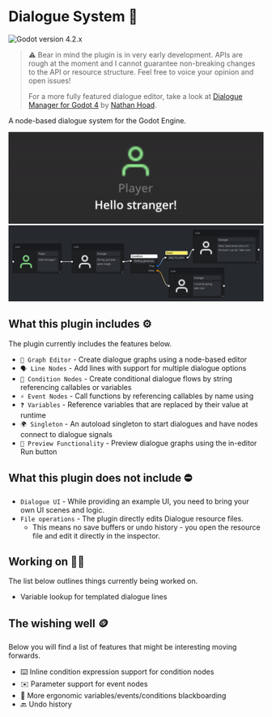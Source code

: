 # Dialogue System 💬
![Godot version 4.2.x](https://img.shields.io/badge/godot-4.2.x-blue)

> ⚠️ Bear in mind the plugin is in very early development. APIs are rough at the moment and I cannot guarantee non-breaking changes to the API or resource structure. Feel free to voice your opinion and open issues!
>
> For a more fully featured dialogue editor, take a look at [Dialogue Manager for Godot 4](https://github.com/nathanhoad/godot_dialogue_manager) by [Nathan Hoad](https://nathanhoad.net/).

A node-based dialogue system for the Godot Engine.

![alt text](addons/dianodes/media/example.gif)
![alt text](addons/dianodes/media/graph.png)


## What this plugin includes ⚙️

The plugin currently includes the features below.

- `🌳 Graph Editor` - Create dialogue graphs using a node-based editor
- `🗣️ Line Nodes` - Add lines with support for multiple dialogue options
- `🔀 Condition Nodes` - Create conditional dialogue flows by string referencing callables or variables
- `⚡ Event Nodes` - Call functions by referencing callables by name using 
- `❓ Variables` - Reference variables that are replaced by their value at runtime
- `🌍 Singleton` - An autoload singleton to start dialogues and have nodes connect to dialogue signals
- `👀 Preview Functionality` - Preview dialogue graphs using the in-editor Run button

## What this plugin does not include ⛔️

- `Dialogue UI` - While providing an example UI, you need to bring your own UI scenes and logic.
- `File operations` - The plugin directly edits Dialogue resource files. 
  - This means no save buffers or undo history - you open the resource file and edit it directly in the inspector.

## Working on 👷🏼

The list below outlines things currently being worked on.

- Variable lookup for templated dialogue lines

## The wishing well 🪙

Below you will find a list of features that might be interesting moving forwards.

- ⌨️ Inline condition expression support for condition nodes
- ✉️ Parameter support for event nodes
- 📝 More ergonomic variables/events/conditions blackboarding
- 🔙 Undo history
